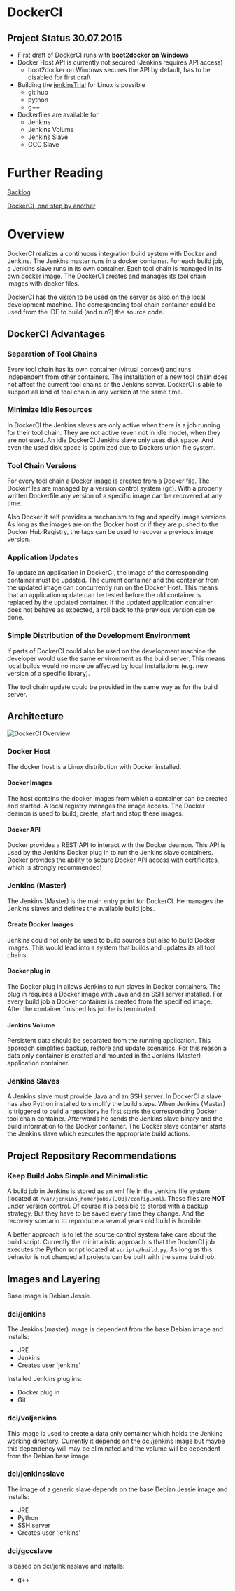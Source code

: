 #   DockerCI
##  Project Status 30.07.2015
- First draft of DockerCI runs with **boot2docker on Windows**
- Docker Host API is currently not secured (Jenkins requires API access)
    * boot2docker on Windows secures the API by default, has to be disabled for first draft
- Building the [jenkinsTrial](https://github.com/icebear8/jenkinsTrial) for Linux is possible
    * git hub
    * python
    * g++
- Dockerfiles are available for
    * Jenkins
    * Jenkins Volume
    * Jenkins Slave
    * GCC Slave

#   Further Reading
[Backlog](doc/Tasks.md)

[DockerCI, one step by another](doc/Setup.md)

#   Overview
DockerCI realizes a continuous integration build system with Docker and Jenkins.
The Jenkins master runs in a docker container.
For each build job, a Jenkins slave runs in its own container.
Each tool chain is managed in its own docker image.
The DockerCI creates and manages its tool chain images with docker files.

DockerCI has the vision to be used on the server as also on the local development machine.
The corresponding tool chain container could be used from the IDE to build (and run?) the source code.

##  DockerCI Advantages
### Separation of Tool Chains
Every tool chain has its own container (virtual context) and runs independent from other containers.
The installation of a new tool chain does not affect the current tool chains or the Jenkins server.
DockerCI is able to support all kind of tool chain in any version at the same time.

### Minimize Idle Resources
In DockerCI the Jenkins slaves are only active when there is a job running for their tool chain.
They are not active (even not in idle mode), when they are not used.
An idle DockerCI Jenkins slave only uses disk space.
And even the used disk space is optimized due to Dockers union file system.

### Tool Chain Versions
For every tool chain a Docker image is created from a Docker file.
The Dockerfiles are managed by a version control system (git).
With a properly written Dockerfile any version of a specific image can be recovered at any time.

Also Docker it self provides a mechanism to tag and specify image versions.
As long as the images are on the Docker host or if they are pushed to the Docker Hub Registry,
the tags can be used to recover a previous image version.

### Application Updates
To update an application in DockerCI, the image of the corresponding container must be updated.
The current container and the container from the updated image can concurrently run on the Docker Host.
This means that an application update can be tested before the old container is replaced by the updated container.
If the updated application container does not behave as expected, a roll back to the previous version can be done.

### Simple Distribution of the Development Environment
If parts of DockerCI could also be used on the development machine the developer
would use the same environment as the build server.
This means local builds would no more be affected by local installations (e.g. new version of a specific library).

The tool chain update could be provided in the same way as for the build server.

## Architecture
![DockerCI Overview](doc/Images/DockerCI_Overview.jpg "DockerCI overview")

### Docker Host
The docker host is a Linux distribution with Docker installed.

####  Docker Images
The host contains the docker images from which a container can be created and started.
A local registry manages the image access.
The Docker deamon is used to build, create, start and stop these images.

####  Docker API
Docker provides a REST API to interact with the Docker deamon.
This API is used by the Jenkins Docker plug in to run the Jenkins slave containers.
Docker provides the ability to secure Docker API access with certificates, which is strongly recommended!

### Jenkins (Master)
The Jenkins (Master) is the main entry point for DockerCI.
He manages the Jenkins slaves and defines the available build jobs.

####  Create Docker Images
Jenkins could not only be used to build sources but also to build Docker images.
This would lead into a system that builds and updates its all tool chains.

####  Docker plug in
The Docker plug in allows Jenkins to run slaves in Docker containers.
The plug in requires a Docker image with Java and an SSH server installed.
For every build job a Docker container is created from the specified image.
After the container finished his job he is terminated.

####  Jenkins Volume
Persistent data should be separated from the running application.
This approach simplifies backup, restore and update scenarios.
For this reason a data only container is created and mounted in the Jenkins (Master) application container.

### Jenkins Slaves
A Jenkins slave must provide Java and an SSH server.
In DockerCI a slave has also Python installed to simplify the build steps.
When Jenkins (Master) is triggered to build a repository he first starts the corresponding Docker tool chain container.
Afterwards he sends the Jenkins slave binary and the build information to the Docker container.
The Docker slave container starts the Jenkins slave which executes the appropriate build actions.

##  Project Repository Recommendations
### Keep Build Jobs Simple and Minimalistic
A build job in Jenkins is stored as an xml file in the Jenkins file system
(located at `/var/jenkins_home/jobs/{JOB}/config.xml`).
These files are **NOT** under version control.
Of course it is possible to stored with a backup strategy.
But they have to be saved every time they change.
And the recovery scenario to reproduce a several years old build is horrible.

A better approach is to let the source control system take care about the build script.
Currently the minimalistic approach is that the DockerCI job executes the Python script
located at `scripts/build.py`.
As long as this behavior is not changed all projects can be built with the same build job.

##  Images and Layering
Base image is Debian Jessie.

### dci/jenkins
The Jenkins (master) image is dependent from the base Debian image and installs:

- JRE
- Jenkins
- Creates user 'jenkins'

Installed Jenkins plug ins:

- Docker plug in
- Git

### dci/voljenkins
This image is used to create a data only container which holds the Jenkins working directory.
Currently it depends on the dci/jenkins image but maybe this dependency will may be eliminated
and the volume will be dependent from the Debian base image.

### dci/jenkinsslave
The image of a generic slave depends on the base Debian Jessie image and installs:

- JRE
- Python
- SSH server
- Creates user 'jenkins'

### dci/gccslave
Is based on dci/jenkinsslave and installs:

- g++




